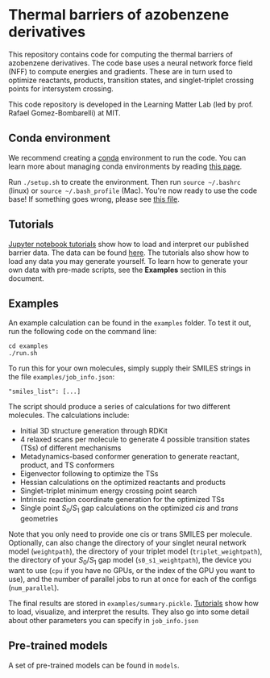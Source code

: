 # Thermal barriers of azobenzene derivatives

This repository contains code for computing the thermal barriers of azobenzene derivatives. The code base uses a neural network force field (NFF) to compute energies and gradients. These are in turn used to optimize reactants, products, transition states, and singlet-triplet crossing points for intersystem crossing.

This code repository is developed in the Learning Matter Lab (led by prof. Rafael Gomez-Bombarelli) at MIT.

## Conda environment

We recommend creating a [conda](https://conda.io/docs/index.html) environment to run the code. You can learn more about managing conda environments by reading [this page](http://conda.pydata.org/). 

Run `./setup.sh` to create the environment. Then run `source ~/.bashrc` (linux) or `source ~/.bash_profile` (Mac). You're now ready to use the code base! If something goes wrong, please see [this file](https://github.com/learningmatter-mit/azo_barriers/blob/main/setup.md).


## Tutorials
[Jupyter notebook tutorials](https://github.com/learningmatter-mit/azo_barriers/tree/main/tutorials) show how to load and interpret our published barrier data. The data can be found [here](https://doi.org/10.18126/unc8-336t). The tutorials also show how to load any data you may generate yourself. To learn how to generate your own data with pre-made scripts, see the **Examples** section in this document.

## Examples

An example calculation can be found in the `examples` folder. To test it out, run the following code on the command line:
```
cd examples
./run.sh
```

To run this for your own molecules, simply supply their SMILES strings in the file `examples/job_info.json`:
```
"smiles_list": [...]
````

The script should produce a series of calculations for two different molecules. The calculations include:
- Initial 3D structure generation through RDKit
- 4 relaxed scans per molecule to generate 4 possible transition states (TSs) of different mechanisms
- Metadynamics-based conformer generation to generate reactant, product, and TS conformers 
- Eigenvector following to optimize the TSs
- Hessian calculations on the optimized reactants and products
- Singlet-triplet minimum energy crossing point search
- Intrinsic reaction coordinate generation for the optimized TSs
- Single point $S_0/S_1$ gap calculations on the optimized *cis* and *trans* geometries

Note that you only need to provide one cis or trans SMILES per molecule. Optionally, can also change the directory of your singlet neural network model (`weightpath`), the directory of your triplet model (`triplet_weightpath`), the directory of your $S_0/S_1$ gap model (`s0_s1_weightpath`), the device you want to use (`cpu` if you have no GPUs, or the index of the GPU you want to use), and the number of parallel jobs to run at once for each of the configs (`num_parallel`).

The final results are stored in `examples/summary.pickle`. [Tutorials](https://github.com/learningmatter-mit/azo_barriers/tree/main/tutorials) show how to load, visualize, and interpret the results. They also go into some detail about other parameters you can specify in `job_info.json`

## Pre-trained models
A set of pre-trained models can be found in `models`.
